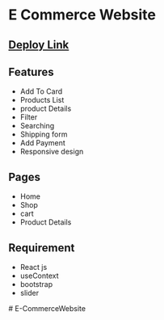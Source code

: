 
# E Commerce Website

## [Deploy Link](https://totalitycorp-frontend-challenge-peach-eight.vercel.app/)

## Features 
-  Add To Card 
- Products List 
- product Details
- Filter 
- Searching
- Shipping form
- Add Payment
- Responsive design


## Pages 
- Home 
- Shop
- cart
- Product Details  

## Requirement 
- React js
- useContext 
- bootstrap
- slider



#   E - C o m m e r c e W e b s i t e  
 